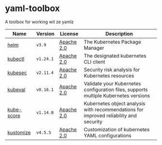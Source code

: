 # yaml-toolbox
A toolbox for working wit ze yamlz

| Name                                                      | Version   | License                                                                        | Description                                                                           |
| --------------------------------------------------------- | --------- | ------------------------------------------------------------------------------ | ------------------------------------------------------------------------------------- |
| [helm](https://github.com/helm/helm)                      | `v3.9`    | [Apache 2.0](https://github.com/helm/helm/blob/main/LICENSE)                   | The Kubernetes Package Manager                                                        |
| [kubectl](https://github.com/kubernetes/kubectl)          | `v1.24.1` | [Apache 2.0](https://github.com/kubernetes/kubectl/blob/master/LICENSE)        | The designated kubernetes CLI client                                                  |
| [kubesec](https://github.com/controlplaneio/kubesec)      | `v2.11.4` | [Apache 2.0](https://github.com/controlplaneio/kubesec/blob/master/LICENSE)    | Security risk analysis for Kubernetes resources                                       |
| [kubeval](https://github.com/instrumenta/kubeval)         | `v0.16.1` | [Apache 2.0](https://github.com/instrumenta/kubeval/blob/master/LICENSE)       | Validate your Kubernetes configuration files, supports multiple Kubernetes versions   |
| [kube-score](https://github.com/zegl/kube-score)          | `v1.14.0` | [Apache 2.0](https://github.com/zegl/kube-score/blob/master/LICENSE)           | Kubernetes object analysis with recommendations for improved reliability and security |
| [kustomize](https://github.com/kubernetes-sigs/kustomize) | `v4.5.5`  | [Apache 2.0](https://github.com/kubernetes-sigs/kustomize/blob/master/LICENSE) | Customization of kubernetes YAML configurations     